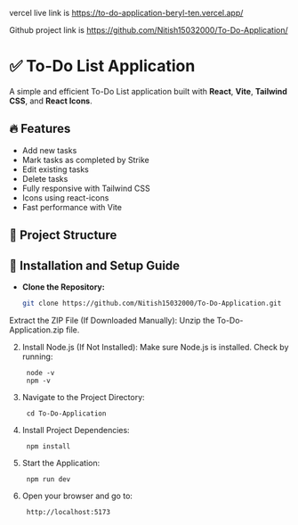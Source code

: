vercel live link is https://to-do-application-beryl-ten.vercel.app/

Github project link is https://github.com/Nitish15032000/To-Do-Application/

# ✅ To-Do List Application

A simple and efficient To-Do List application built with **React**, **Vite**, **Tailwind CSS**, and **React Icons**.

## 🔥 Features
- Add new tasks  
- Mark tasks as completed by Strike 
- Edit existing tasks  
- Delete tasks  
- Fully responsive with Tailwind CSS  
- Icons using react-icons  
- Fast performance with Vite  

## 📂 Project Structure


## 🚀 Installation and Setup Guide
- **Clone the Repository:**  
  ```sh
  git clone https://github.com/Nitish15032000/To-Do-Application.git

Extract the ZIP File (If Downloaded Manually):
    Unzip the To-Do-Application.zip file.


2. Install Node.js (If Not Installed):
        Make sure Node.js is installed. Check by running:

        node -v
        npm -v

3. Navigate to the Project Directory:

        cd To-Do-Application

4. Install Project Dependencies:

        npm install

5. Start the Application:

        npm run dev

6. Open your browser and go to:

        http://localhost:5173
